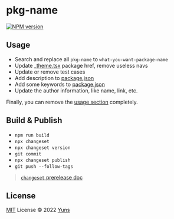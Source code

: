 # pkg-name

[![NPM version](https://img.shields.io/npm/v/pkg-name?color=a1b858&label=)](https://www.npmjs.com/package/pkg-name)

## Usage

- Search and replace all `pkg-name` to `what-you-want-package-name`
- Update [\_theme.tsx](./docs/pages/_theme.tsx) package href, remove useless navs
- Update or remove test cases
- Add description to [package.json](./package.json)
- Add some keywords to [package.json](./package.json)
- Update the author information, like name, link, etc.

Finally, you can remove the [usage section](#usage) completely.

## Build & Publish

- `npm run build`
- `npx changeset`
- `npx changeset version`
- `git commit`
- `npx changeset publish`
- `git push --follow-tags`

> [`changeset` prerelease doc](https://github.com/changesets/changesets/blob/main/docs/prereleases.md)

## License

[MIT](./LICENSE) License © 2022 [Yuns](https://github.com/yunsii)

